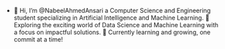 - 👋 Hi, I’m @NabeelAhmedAnsari
 a Computer Science and Engineering student specializing in Artificial Intelligence and Machine Learning.
🌟 Exploring the exciting world of Data Science and Machine Learning with a focus on impactful solutions. 🚀 Currently learning and growing, one commit at a time!
